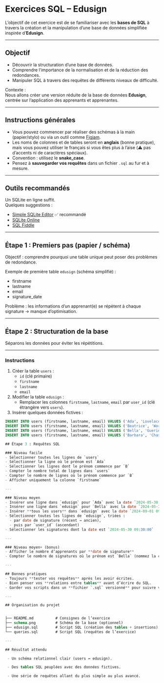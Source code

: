 # Exercices SQL – Edusign

L’objectif de cet exercice est de se familiariser avec les **bases de SQL** à travers la création et la manipulation d’une base de données simplifiée inspirée d’**Edusign**.

---

## Objectif
- Découvrir la structuration d’une base de données.
- Comprendre l’importance de la normalisation et de la réduction des redondances.
- Manipuler SQL à travers des requêtes de différents niveaux de difficulté.

Contexte :  
Nous allons créer une version réduite de la base de données **Edusign**, centrée sur l’application des apprenants et apprenantes.

---

## Instructions générales
- Vous pouvez commencer par réaliser des schémas à la main (papier/stylo) ou via un outil comme [Figjam](https://www.figma.com/).
- Les noms de colonnes et de tables seront en **anglais** (bonne pratique), mais vous pouvez utiliser le français si vous êtes plus à l’aise (⚠️ pas d’accents ni de caractères spéciaux).
- Convention : utilisez le **snake_case**.
- Pensez à **sauvegarder vos requêtes** dans un fichier `.sql` au fur et à mesure.

---

## Outils recommandés
Un SQLite en ligne suffit.  
Quelques suggestions :
- [Simple SQLite Editor](https://simple-sqlite-editor.vercel.app/) ✅ recommandé
- [SQLite Online](https://sqliteonline.com/)
- [SQL Fiddle](https://sqlfiddle.com/)

---

## Étape 1 : Premiers pas (papier / schéma)
Objectif : comprendre pourquoi une table unique peut poser des problèmes de redondance.

Exemple de première table `edusign` (schéma simplifié) :
- firstname
- lastname
- email
- signature_date

Problème : les informations d’un apprenant(e) se répètent à chaque signature → manque d’optimisation.

---

## Étape 2 : Structuration de la base
Séparons les données pour éviter les répétitions.

---

### Instructions
1. Créer la table `users` :
   - `id` (clé primaire)
   - `firstname`
   - `lastname`
   - `email`
2. Modifier la table `edusign` :
   - Remplacer les colonnes `firstname`, `lastname`, `email` par `user_id` (clé étrangère vers `users`).
3. Insérer quelques données fictives :

```sql
INSERT INTO users (firstname, lastname, email) VALUES ('Ada', 'Lovelace', 'ada@test.fr');
INSERT INTO users (firstname, lastname, email) VALUES ('Beatrice', 'Worsley', 'bea@test.fr');
INSERT INTO users (firstname, lastname, email) VALUES ('Bella', 'Guerin', 'bella@test.fr');
INSERT INTO users (firstname, lastname, email) VALUES ('Barbara', 'Chase', 'barbara@test.fr');

## Étape 3 : Requêtes SQL

### Niveau facile
- Sélectionner toutes les lignes de `users`
- Sélectionner la ligne où le prénom est `Ada`
- Sélectionner les lignes dont le prénom commence par `B`
- Compter le nombre total de lignes dans `users`
- Compter le nombre de lignes où le prénom commence par `B`
- Afficher uniquement la colonne `firstname`

---

### Niveau moyen
- Insérer une ligne dans `edusign` pour `Ada` avec la date `2024-05-30 09:30:00`
- Insérer une ligne dans `edusign` pour `Bella` avec la date `2024-05-30 09:30:00`
- Insérer **tous les users** dans `edusign` avec la date `2024-09-01 09:30:00`
- Sélectionner toutes les lignes de `edusign`, triées :
  - par date de signature (récent → ancien),
  - puis par `user_id` (ascendant)
- Sélectionner les signatures dont la date est `2024-05-30 09:30:00`

---

### Niveau moyen+ (bonus)
- Afficher le nombre d’apprenants par **date de signature**
- Compter le nombre de signatures où le prénom est `Bella` (nommez la colonne `volume`)

---

## Bonnes pratiques
- Toujours **tester vos requêtes** après les avoir écrites.
- Bien penser vos **relations entre tables** avant d’écrire du SQL.
- Garder vos scripts dans un **fichier `.sql` versionné** pour suivre vos progrès.

---

## Organisation du projet


├── README.md          # Consignes de l’exercice
├── schema.png         # Schéma de la base (optionnel)
├── edusign.sql        # Script SQL (création des tables + insertions)
└── queries.sql        # Script SQL (requêtes de l’exercice)

---

## Résultat attendu

 - Un schéma relationnel clair (users ↔ edusign).

 - Des tables SQL peuplées avec des données fictives.

 - Une série de requêtes allant du plus simple au plus avancé.